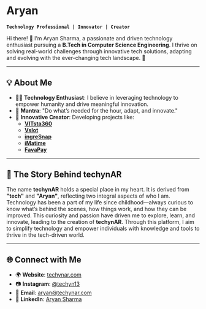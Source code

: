 # Aryan

**`Technology Professional | Innovator | Creator`**

Hi there! 👋 I’m Aryan Sharma, a passionate and driven technology enthusiast pursuing a **B.Tech in Computer Science Engineering**. I thrive on solving real-world challenges through innovative tech solutions, adapting and evolving with the ever-changing tech landscape. 🚀

---

## 💡 About Me

- 👨‍💻 **Technology Enthusiast**: I believe in leveraging technology to empower humanity and drive meaningful innovation.
- 🔗 **Mantra**: "Do what’s needed for the hour, adapt, and innovate."
- 📱 **Innovative Creator**: Developing projects like:
  - [**VITsta360**](https://vitsta360.techynar.com)
  - [**Vslot**](https://vslot.techynar.com)
  - [**ingreSnap**](https://ingresnap.techynar.com)
  - [**iMatime**](https://imatime.techynar.com)
  - [**FavaPay**](https://favapay.techynar.com)

---

## 🌟 The Story Behind **techynAR**

The name **techynAR** holds a special place in my heart. It is derived from **"tech"** and **"Aryan"**, reflecting two integral aspects of who I am. Technology has been a part of my life since childhood—always curious to know what’s behind the scenes, how things work, and how they can be improved. This curiosity and passion have driven me to explore, learn, and innovate, leading to the creation of **techynAR**. Through this platform, I aim to simplify technology and empower individuals with knowledge and tools to thrive in the tech-driven world.

---

## 🌐 Connect with Me

- 🌍 **Website**: [techynar.com](https://techynar.com)
- 📷 **Instagram**: [@techyn13](https://www.instagram.com/techyn13/)
- 📧 **Email**: [aryan@techynar.com](mailto:aryan@techynar.com)
- 💼 **LinkedIn**: [Aryan Sharma](https://www.linkedin.com/in/aryan-sharma-techynar)
